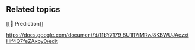 ## Related topics
[[🧩 Prediction]]

https://docs.google.com/document/d/11bY7179_8U1R7iMRvJ8KBWUJAczxtHif4Q7feZAxby0/edit
